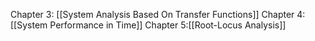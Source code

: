 Chapter 3: [[System Analysis Based On Transfer Functions]]
Chapter 4: [[System Performance in Time]]
Chapter 5:[[Root-Locus Analysis]]




